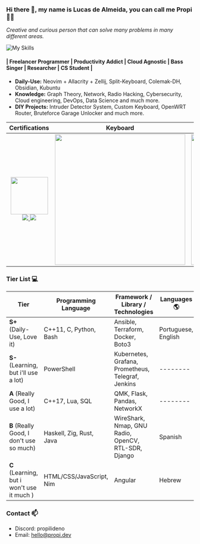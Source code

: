 ### Hi there 👋, my name is **Lucas de Almeida**, you can call me **Propi** :scientist:
*Creative and curious person that can solve many problems in many different areas.*

![My Skills](https://skillicons.dev/icons?i=ansible,docker,kubernetes,grafana,prometheus,flask,django,cloudflare,aws,ansible,c,cpp,py,bash,powershell,nginx,zig,rust,lua,vim,neovim,haskell,linux,raspberrypi,arduino,git,github,latex,md,regex)

#### | Freelancer Programmer | Productivity Addict | Cloud Agnostic | Bass Singer | Researcher | CS Student |

- **Daily-Use:** Neovim + Allacrity + Zellij, Split-Keyboard, Colemak-DH, Obsidian, Kubuntu
- **Knowledge:** Graph Theory, Network, Radio Hacking, Cybersecurity, Cloud engineering, DevOps, Data Science and much more.
- **DIY Projects:** Intruder Detector System, Custom Keyboard, OpenWRT Router, Bruteforce Garage Unlocker and much more.

| Certifications | Keyboard | Contributions |
| :------: | :------: | :-----: | 
| <img src="https://www.datocms-assets.com/2885/1645553469-hcta0-badge.png" width="100"> <br> <a href="https://www.credly.com/badges/230a0796-45f4-44d5-9af3-e572a670d5a3"> <img src="https://images.credly.com/size/100x100/images/00634f82-b07f-4bbd-a6bb-53de397fc3a6/image.png"> <a href="https://www.credly.com/badges/e290b2cf-8679-482a-ae11-c631282ac31b"> <img src="https://images.credly.com/size/100x100/images/0e284c3f-5164-4b21-8660-0d84737941bc/image.png"> | <a href="http://propi.dev"> <img src="https://user-images.githubusercontent.com/105776775/236694629-26b8b07f-0181-4f6c-94b6-84d746762348.gif" width="350"> | <a href="http://propi.dev"> <img src="https://streak-stats.demolab.com?user=propilideno&theme=merko&mode=weekly&card_width=350" width="350">

### Tier List :computer:
| Tier | Programming Language | Framework / Library / Technologies | Languages 🌎 |
| ---- | -------------------- | --------- | ------ |
| **S+** (Daily-Use, Love it) | C++11, C, Python, Bash | Ansible, Terraform, Docker, Boto3 |  Portuguese, English |
| **S-** (Learning, but i'll use a lot) | PowerShell | Kubernetes, Grafana, Prometheus, Telegraf, Jenkins | -------- |
| **A** (Really Good, I use a lot) | C++17, Lua, SQL | QMK, Flask, Pandas, NetworkX | -------- |
| **B** (Really Good, I don't use so much) | Haskell, Zig, Rust, Java | WireShark, Nmap, GNU Radio, OpenCV, RTL-SDR, Django | Spanish |
| **C** (Learning, but i won't use it much ) | HTML/CSS/JavaScript, Nim | Angular | Hebrew |

### Contact 📫
- Discord: propilideno
- Email: hello@propi.dev
